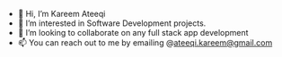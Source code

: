 - 👋 Hi, I’m Kareem Ateeqi
- 👀 I’m interested in Software Development projects.
- 💞️ I’m looking to collaborate on any full stack app development
- 📫  You can reach out to me by emailing @ateeqi.kareem@gmail.com

<!---
kargeq/kargeq is a ✨ special ✨ repository because its `README.md` (this file) appears on your GitHub profile.
You can click the Preview link to take a look at your changes.
--->
